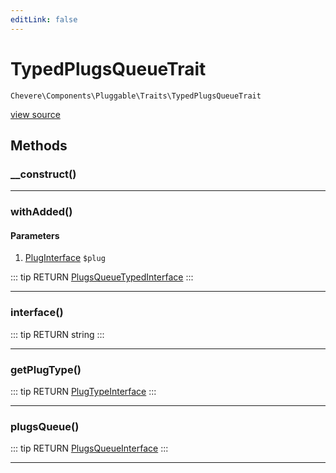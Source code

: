 ```yaml
---
editLink: false
---
```


# TypedPlugsQueueTrait

`Chevere\Components\Pluggable\Traits\TypedPlugsQueueTrait`

[view source](https://github.com/chevere/chevere/blob/master/Pluggable/Traits/TypedPlugsQueueTrait.php)

## Methods

### __construct()

---

### withAdded()

#### Parameters

1. [PlugInterface](../../../Interfaces/Pluggable/PlugInterface.md) `$plug`

::: tip RETURN
[PlugsQueueTypedInterface](../../../Interfaces/Pluggable/PlugsQueueTypedInterface.md)
:::

---

### interface()

::: tip RETURN
string
:::

---

### getPlugType()

::: tip RETURN
[PlugTypeInterface](../../../Interfaces/Pluggable/PlugTypeInterface.md)
:::

---

### plugsQueue()

::: tip RETURN
[PlugsQueueInterface](../../../Interfaces/Pluggable/PlugsQueueInterface.md)
:::

---
